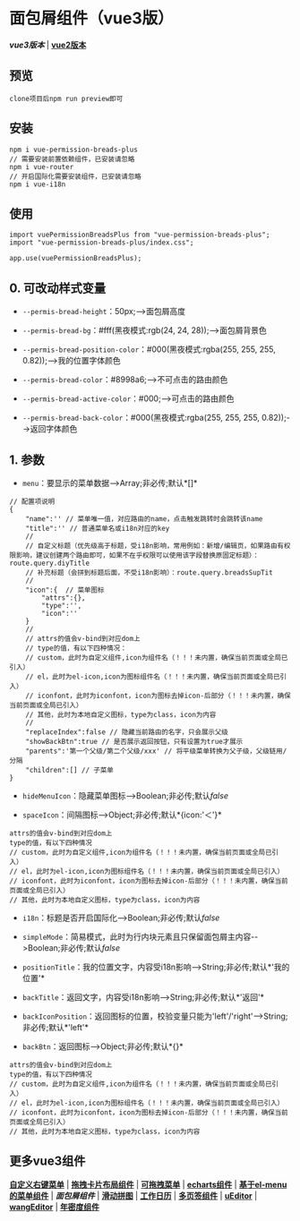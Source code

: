 # 面包屑组件（vue3版）
***vue3版本*** | [**vue2版本**](https://github.com/QuietHear/vue-permission-breads '右键新窗口浏览')


## 预览
	clone项目后npm run preview即可


## 安装
	npm i vue-permission-breads-plus
	// 需要安装前置依赖组件，已安装请忽略
	npm i vue-router
	// 开启国际化需要安装组件，已安装请忽略
	npm i vue-i18n


## 使用
	import vuePermissionBreadsPlus from "vue-permission-breads-plus";
	import "vue-permission-breads-plus/index.css";
	
	app.use(vuePermissionBreadsPlus);


## 0. 可改动样式变量
* `--permis-bread-height`：50px;-->面包屑高度

* `--permis-bread-bg`：#fff(黑夜模式:rgb(24, 24, 28));-->面包屑背景色

* `--permis-bread-position-color`：#000(黑夜模式:rgba(255, 255, 255, 0.82));-->我的位置字体颜色

* `--permis-bread-color`：#8998a6;-->不可点击的路由颜色

* `--permis-bread-active-color`：#000;-->可点击的路由颜色

* `--permis-bread-back-color`：#000(黑夜模式:rgba(255, 255, 255, 0.82));-->返回字体颜色


## 1. 参数
* `menu`：要显示的菜单数据-->Array;非必传;默认*[]*
>
	// 配置项说明
	{
		"name":'' // 菜单唯一值，对应路由的name，点击触发跳转时会跳转该name
		"title":'' // 普通菜单名或i18n对应的key
		//
		// 自定义标题（优先级高于标题，受i18n影响，常用例如：新增/编辑页，如果路由有权限影响，建议创建两个路由即可，如果不在乎权限可以使用该字段替换原固定标题）：route.query.diyTitle
		// 补充标题（会拼到标题后面，不受i18n影响）：route.query.breadsSupTit
		//
		"icon":{  // 菜单图标
			"attrs":{},
			"type":'',
			"icon":''
		}
		//
		// attrs的值会v-bind到对应dom上
		// type的值，有以下四种情况：
		// custom，此时为自定义组件,icon为组件名（！！！未内置，确保当前页面或全局已引入）
		// el，此时为el-icon,icon为图标组件名（！！！未内置，确保当前页面或全局已引入）
		// iconfont，此时为iconfont，icon为图标去掉icon-后部分（！！！未内置，确保当前页面或全局已引入）
		// 其他，此时为本地自定义图标，type为class，icon为内容
		//
		"replaceIndex":false // 隐藏当前路由的名字，只会展示父级
		"showBackBtn":true // 是否展示返回按钮，只有设置为true才展示
		"parents":'第一个父级/第二个父级/xxx' // 将平级菜单转换为父子级，父级链用/分隔
		"children":[] // 子菜单
	}
>

* `hideMenuIcon`：隐藏菜单图标-->Boolean;非必传;默认*false*

* `spaceIcon`：间隔图标-->Object;非必传;默认*{icon:'＜'}*
>
	attrs的值会v-bind到对应dom上
	type的值，有以下四种情况
	// custom，此时为自定义组件,icon为组件名（！！！未内置，确保当前页面或全局已引入）
	// el，此时为el-icon,icon为图标组件名（！！！未内置，确保当前页面或全局已引入）
	// iconfont，此时为iconfont，icon为图标去掉icon-后部分（！！！未内置，确保当前页面或全局已引入）
	// 其他，此时为本地自定义图标，type为class，icon为内容
>

* `i18n`：标题是否开启国际化-->Boolean;非必传;默认*false*

* `simpleMode`：简易模式，此时为行内块元素且只保留面包屑主内容-->Boolean;非必传;默认*false*

* `positionTitle`：我的位置文字，内容受i18n影响-->String;非必传;默认*'我的位置'*

* `backTitle`：返回文字，内容受i18n影响-->String;非必传;默认*'返回'*

* `backIconPosition`：返回图标的位置，校验变量只能为'left'/'right'-->String;非必传;默认*'left'*

* `backBtn`：返回图标-->Object;非必传;默认*{}*
>
	attrs的值会v-bind到对应dom上
	type的值，有以下四种情况
	// custom，此时为自定义组件,icon为组件名（！！！未内置，确保当前页面或全局已引入）
	// el，此时为el-icon,icon为图标组件名（！！！未内置，确保当前页面或全局已引入）
	// iconfont，此时为iconfont，icon为图标去掉icon-后部分（！！！未内置，确保当前页面或全局已引入）
	// 其他，此时为本地自定义图标，type为class，icon为内容
>


## 更多vue3组件
[**自定义右键菜单**](https://github.com/QuietHear/vue-diy-rightmenu-plus '右键新窗口浏览') | [**拖拽卡片布局组件**](https://github.com/QuietHear/vue-drag-component-plus '右键新窗口浏览') | [**可拖拽菜单**](https://github.com/QuietHear/vue-drag-menu-plus '右键新窗口浏览') | [**echarts组件**](https://github.com/QuietHear/vue-echarts-block-plus '右键新窗口浏览') | [**基于el-menu的菜单组件**](https://github.com/QuietHear/vue-ele-nav-plus '右键新窗口浏览') | ***面包屑组件*** | [**滑动拼图**](https://github.com/QuietHear/vue-puzzle-slider-plus '右键新窗口浏览') | [**工作日历**](https://github.com/QuietHear/vue-shop-calendar-plus '右键新窗口浏览') | [**多页签组件**](https://github.com/QuietHear/vue-tabs-plus '右键新窗口浏览') | [**uEditor**](https://github.com/QuietHear/vue-ueditor-block-plus '右键新窗口浏览') | [**wangEditor**](https://github.com/QuietHear/vue-wangEditor-block-plus '右键新窗口浏览') | [**年密度组件**](https://github.com/QuietHear/vue-year-density-plus '右键新窗口浏览')